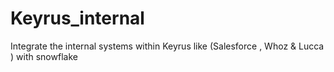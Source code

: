 # Keyrus_internal
Integrate the internal systems within Keyrus like (Salesforce , Whoz &amp; Lucca ) with snowflake

